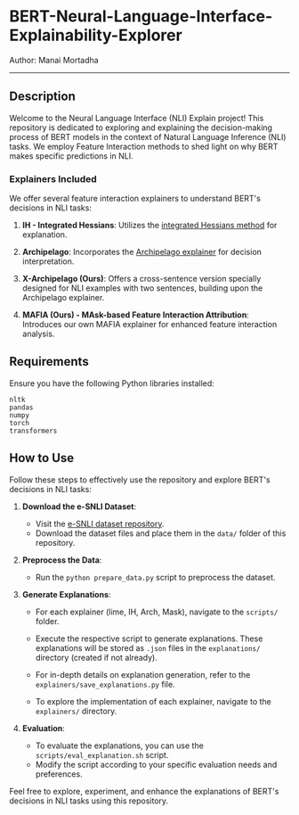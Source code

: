 # BERT-Neural-Language-Interface-Explainability-Explorer


Author: Manai Mortadha
__________________________________________________________________________________________________________________

## Description

Welcome to the Neural Language Interface (NLI) Explain project! This repository is dedicated to exploring and explaining the decision-making process of BERT models in the context of Natural Language Inference (NLI) tasks. We employ Feature Interaction methods to shed light on why BERT makes specific predictions in NLI.

### Explainers Included

We offer several feature interaction explainers to understand BERT's decisions in NLI tasks:

1. **IH - Integrated Hessians**: Utilizes the [integrated Hessians method](https://github.com/suinleelab/path_explain) for explanation.

2. **Archipelago**: Incorporates the [Archipelago explainer](https://github.com/mtsang/archipelago) for decision interpretation.

3. **X-Archipelago (Ours)**: Offers a cross-sentence version specially designed for NLI examples with two sentences, building upon the Archipelago explainer.

4. **MAFIA (Ours) - MAsk-based Feature Interaction Attribution**: Introduces our own MAFIA explainer for enhanced feature interaction analysis.

## Requirements

Ensure you have the following Python libraries installed:

```
nltk
pandas
numpy
torch
transformers
```

## How to Use

Follow these steps to effectively use the repository and explore BERT's decisions in NLI tasks:

1. **Download the e-SNLI Dataset**:
   - Visit the [e-SNLI dataset repository](https://github.com/OanaMariaCamburu/e-SNLI/tree/master/dataset).
   - Download the dataset files and place them in the `data/` folder of this repository.

2. **Preprocess the Data**:
   - Run the `python prepare_data.py` script to preprocess the dataset.

3. **Generate Explanations**:
   - For each explainer (lime, IH, Arch, Mask), navigate to the `scripts/` folder.
   - Execute the respective script to generate explanations. These explanations will be stored as `.json` files in the `explanations/` directory (created if not already).

   - For in-depth details on explanation generation, refer to the `explainers/save_explanations.py` file.
   - To explore the implementation of each explainer, navigate to the `explainers/` directory.

4. **Evaluation**:
   - To evaluate the explanations, you can use the `scripts/eval_explanation.sh` script.
   - Modify the script according to your specific evaluation needs and preferences.

Feel free to explore, experiment, and enhance the explanations of BERT's decisions in NLI tasks using this repository.
